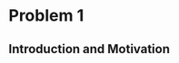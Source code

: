 # Problem 1
## Introduction and Motivation

<!DOCTYPE html>
<html lang="en">
<head>
    <meta charset="UTF-8">
    <meta name="viewport" content="width=device-width, initial-scale=1.0">
    <title>Styled Section Fix</title>
    <style>
        /* Исправленный стиль */
        .static-section {
            background-color: #f9f9f9; /* Светло-серый, но не слишком контрастный */
            padding: 10px 15px;
            border-left: 4px solid #5a9bff; /* Умеренно-синий бордер */
            border-radius: 4px;
            margin-bottom: 15px;
            box-shadow: none; /* Убираем тень, если она ломает макет */
            display: flex; /* Гарантия, что размер блока соответствует контенту */
            align-items: center;
        }

        .static-section h2 {
            font-size: 1.2em; /* Уменьшенный размер для соответствия другим заголовкам */
            font-weight: bold;
            color: #222; /* Чуть темнее для лучшего контраста */
            margin: 0;
        }

        /* Общие стили для остальных секций (если они сбились) */
        details {
            background-color: #f8f8f8;
            border-left: 3px solid #d1d1d1;
            padding: 8px;
            margin-bottom: 8px;
            border-radius: 4px;
        }

        summary {
            font-size: 1em;
            font-weight: bold;
            cursor: pointer;
        }
    </style>
</head>
<body>

    <!-- Исправленная секция -->
    <div class="static-section">
        <h2>Significance of Studying Projectile Motion</h2>
    </div>

</body>
</html>

Projectile motion is a fundamental concept in physics that describes the motion of an object launched into the air, subject only to the force of gravity. Understanding projectile motion is crucial because it provides insights into:

- The behavior of objects in free-fall and how they travel through space.
- The effects of different forces, such as gravity and air resistance, on moving bodies.
- Predicting the trajectory of objects in various real-world scenarios.

Projectile motion is not just a theoretical concept but a practical tool for engineers, scientists, and athletes who need to optimize performance in various applications.

<!DOCTYPE html>
<html lang="en">
<head>
    <meta charset="UTF-8">
    <meta name="viewport" content="width=device-width, initial-scale=1.0">
    <title>Styled Section Fix</title>
    <style>
        /* Исправленный стиль */
        .static-section {
            background-color: #f9f9f9; /* Светло-серый, но не слишком контрастный */
            padding: 10px 15px;
            border-left: 4px solid #5a9bff; /* Умеренно-синий бордер */
            border-radius: 4px;
            margin-bottom: 15px;
            box-shadow: none; /* Убираем тень, если она ломает макет */
            display: flex; /* Гарантия, что размер блока соответствует контенту */
            align-items: center;
        }

        .static-section h2 {
            font-size: 1.2em; /* Уменьшенный размер для соответствия другим заголовкам */
            font-weight: bold;
            color: #222; /* Чуть темнее для лучшего контраста */
            margin: 0;
        }

        /* Общие стили для остальных секций (если они сбились) */
        details {
            background-color: #f8f8f8;
            border-left: 3px solid #d1d1d1;
            padding: 8px;
            margin-bottom: 8px;
            border-radius: 4px;
        }

        summary {
            font-size: 1em;
            font-weight: bold;
            cursor: pointer;
        }
    </style>
</head>
<body>

    <!-- Исправленная секция -->
    <div class="static-section">
        <h2>Practical Applications</h2>
    </div>

</body>
</html>

Studying projectile motion has a wide range of applications across different fields, including:

- Sports: Understanding projectile motion helps athletes optimize their performance in sports like soccer, basketball, and javelin throwing by adjusting angles and forces to achieve maximum range or accuracy.
- Engineering: Engineers use projectile motion principles to design ballistic trajectories, optimize water fountains, and even develop safety mechanisms in vehicles.
- Astrophysics and Space Exploration: The motion of rockets and space probes follows projectile motion principles, taking into account gravity and external forces.
- Military and Defense: The trajectory of missiles, artillery shells, and even drones is based on the principles of projectile motion.

<!DOCTYPE html>
<html lang="en">
<head>
    <meta charset="UTF-8">
    <meta name="viewport" content="width=device-width, initial-scale=1.0">
    <title>Key Parameters Section</title>
    <style>
        body {
            font-family: Arial, sans-serif;
        }

        /* Стиль секции */
        details {
            margin-top: 10px;
            border-left: 4px solid #2979ff;
            background-color: #f8f9fa;
            border-radius: 5px;
            padding: 12px 15px;
            box-shadow: none;
            transition: all 0.3s ease-in-out;
        }

        /* Заголовок */
        summary {
            font-size: 1.2em;
            font-weight: bold;
            cursor: pointer;
            display: flex;
            align-items: center;
            background-color: #f8f9fa;
            border-radius: 5px;
            transition: background-color 0.3s ease;
            padding: 12px 15px;
            border-left: none;
            margin: -12px -15px 0 -15px;
        }

        summary:hover {
            background-color: #e0e0e0;
        }

        /* Внутренний контент */
        details div {
            padding: 10px 0;
        }

        details ul {
            padding-left: 25px;
        }

        details li {
            margin-bottom: 8px;
        }

    </style>
</head>
<body>

    <!-- Key Parameters Affecting Projectile Motion -->
    <details open>
        <summary>Key Parameters Affecting Projectile Motion</summary>
        <div>
            <p>Several parameters influence the behavior of a projectile:</p>
            <ul>
                <li><strong>Initial velocity (v₀):</strong> Determines the overall motion, affecting both range and maximum height.</li>
                <li><strong>Angle of projection (θ):</strong> The launch angle plays a crucial role in optimizing the range and trajectory shape.</li>
                <li><strong>Gravitational acceleration (g):</strong> The constant acceleration due to gravity affects the motion, typically taken as 9.81 m/s² on Earth.</li>
                <li><strong>Launch height (h):</strong> If the projectile is launched from a height, it alters the flight time and final landing position.</li>
                <li><strong>Air resistance (optional consideration):</strong> In real-world scenarios, drag affects the motion but is often neglected in basic models.</li>
            </ul>
            <p>By analyzing how these parameters interact, we can develop accurate models to describe and predict projectile trajectories in different conditions.</p>
        </div>
    </details>

</body>
</html>


